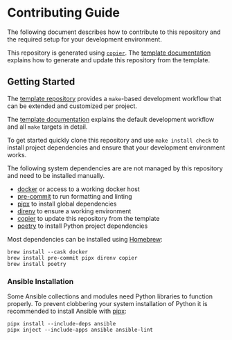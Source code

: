 # Contributing Guide

The following document describes how to contribute to this repository and the
required setup for your development environment.

This repository is generated using [`copier`](https://copier.readthedocs.io).
The [template documentation](https://github.com/remerge/template#readme)
explains how to generate and update this repository from the template.

## Getting Started

The [template repository](https://github.com/remerge/template) provides a
`make`-based development workflow that can be extended and customized per
project.

The [template documentation](https://github.com/remerge/template#readme)
explains the default development workflow and all `make` targets in detail.

To get started quickly clone this repository and use `make install check` to
install project dependencies and ensure that your development environment works.

The following system dependencies are are not managed by this repository and
need to be installed manually.

- [docker](https://www.docker.com/products/docker-desktop/) or access to a
  working docker host
- [pre-commit](https://pre-commit.com) to run formatting and linting
- [pipx](https://pypa.github.io/pipx/) to install global dependencies
- [direnv](https://direnv.net) to ensure a working environment
- [copier](https://copier.readthedocs.io) to update this repository from the
  template
- [poetry](https://python-poetry.org) to install Python project dependencies

Most dependencies can be installed using [Homebrew](https://brew.sh):

```shell
brew install --cask docker
brew install pre-commit pipx direnv copier
brew install poetry
```

### Ansible Installation

Some Ansible collections and modules need Python libraries to function
properly. To prevent clobbering your system installation of Python it is
recommended to install Ansible with [pipx](https://pypa.github.io/pipx/):

```shell
pipx install --include-deps ansible
pipx inject --include-apps ansible ansible-lint
```
